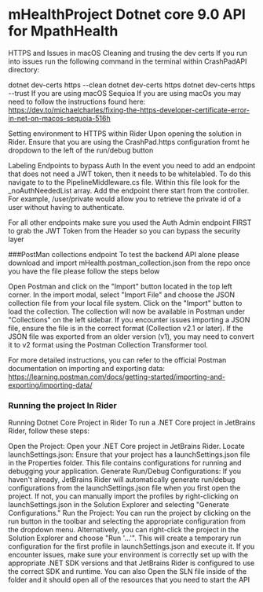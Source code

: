 # mHealthProject Dotnet core 9.0 API for MpathHealth
HTTPS and Issues in macOS
Cleaning and trusing the dev certs
If you run into issues run the following command in the terminal within CrashPadAPI directory:

dotnet dev-certs https --clean
dotnet dev-certs https
dotnet dev-certs https --trust
If you are using macOS Sequioa
If you are using macOs you may need to follow the instructions found here: https://dev.to/michaelcharles/fixing-the-https-developer-certificate-error-in-net-on-macos-sequoia-516h

Setting environment to HTTPS within Rider
Upon opening the solution in Rider. Ensure that you are using the CrashPad.https configuration fromt he dropdown to the left of the run/debug button

Labeling Endpoints to bypass Auth
In the event you need to add an endpoint that does not need a JWT token, then it needs to be whitelabled. To do this navigate to to the PipelineMiddleware.cs file. Within this file look for the _noAuthNeededList array. Add the endpoint there start from the controller. For example, /user/private would allow you to retrieve the private id of a user without having to authenticate.

For all other endpoints make sure you used the Auth Admin endpoint FIRST to grab the JWT Token from the Header  so you can bypass the security layer


###PostMan collections endpoint
To test the backend API alone please download and import mHealth.postman_collection.json from the  repo once you have the file please follow the steps below 

Open Postman and click on the "Import" button located in the top left corner.
In the import modal, select "Import File" and choose the JSON collection file from your local file system.
Click on the "Import" button to load the collection. The collection will now be available in Postman under "Collections" on the left sidebar.
If you encounter issues importing a JSON file, ensure the file is in the correct format (Collection v2.1 or later). If the JSON file was exported from an older version (v1), you may need to convert it to v2 format using the Postman Collection Transformer tool.

For more detailed instructions, you can refer to the official Postman documentation on importing and exporting data: https://learning.postman.com/docs/getting-started/importing-and-exporting/importing-data/




### Running the project In Rider
Running Dotnet Core Project in Rider
To run a .NET Core project in JetBrains Rider, follow these steps:

Open the Project: Open your .NET Core project in JetBrains Rider.
Locate launchSettings.json: Ensure that your project has a launchSettings.json file in the Properties folder. This file contains configurations for running and debugging your application.
Generate Run/Debug Configurations: If you haven't already, JetBrains Rider will automatically generate run/debug configurations from the launchSettings.json file when you first open the project. If not, you can manually import the profiles by right-clicking on launchSettings.json in the Solution Explorer and selecting "Generate Configurations."
Run the Project: You can run the project by clicking on the run button in the toolbar and selecting the appropriate configuration from the dropdown menu. Alternatively, you can right-click the project in the Solution Explorer and choose "Run '...'". This will create a temporary run configuration for the first profile in launchSettings.json and execute it.
If you encounter issues, make sure your environment is correctly set up with the appropriate .NET SDK versions and that JetBrains Rider is configured to use the correct SDK and runtime.
You can also Open the SLN file inside of the folder and it should open all of the resources that you need to start the API
